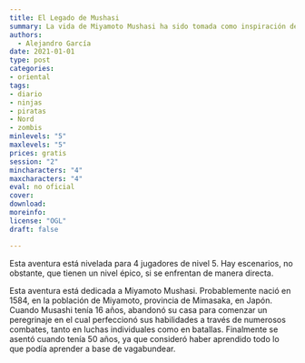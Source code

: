 ```yaml
---
title: El Legado de Mushasi
summary: La vida de Miyamoto Mushasi ha sido tomada como inspiración de esta aventura y el diario que se menciona sería el libro el que más tarde se convertiría en el libro de los cinco anillos.
authors:
  - Alejandro García
date: 2021-01-01
type: post
categories:
- oriental
tags:
- diario
- ninjas
- piratas
- Nord
- zombis
minlevels: "5"
maxlevels: "5"
prices: gratis
session: "2"
mincharacters: "4"
maxcharacters: "4"
eval: no oficial
cover: 
download: 
moreinfo: 
license: "OGL"
draft: false

---
```


Esta aventura está nivelada para 4 jugadores de nivel 5. Hay escenarios, no obstante, que tienen un nivel épico, si se enfrentan de manera directa.

Esta aventura está dedicada a Miyamoto Mushasi. Probablemente nació en 1584, en la población de Miyamoto, provincia de Mimasaka, en Japón. Cuando Musashi tenía 16 años, abandonó su casa para comenzar un peregrinaje en el cual perfeccionó sus habilidades a través de numerosos combates, tanto en luchas individuales como en batallas. Finalmente se asentó cuando tenía 50 años, ya que consideró haber aprendido todo lo que podía aprender a base de vagabundear.
